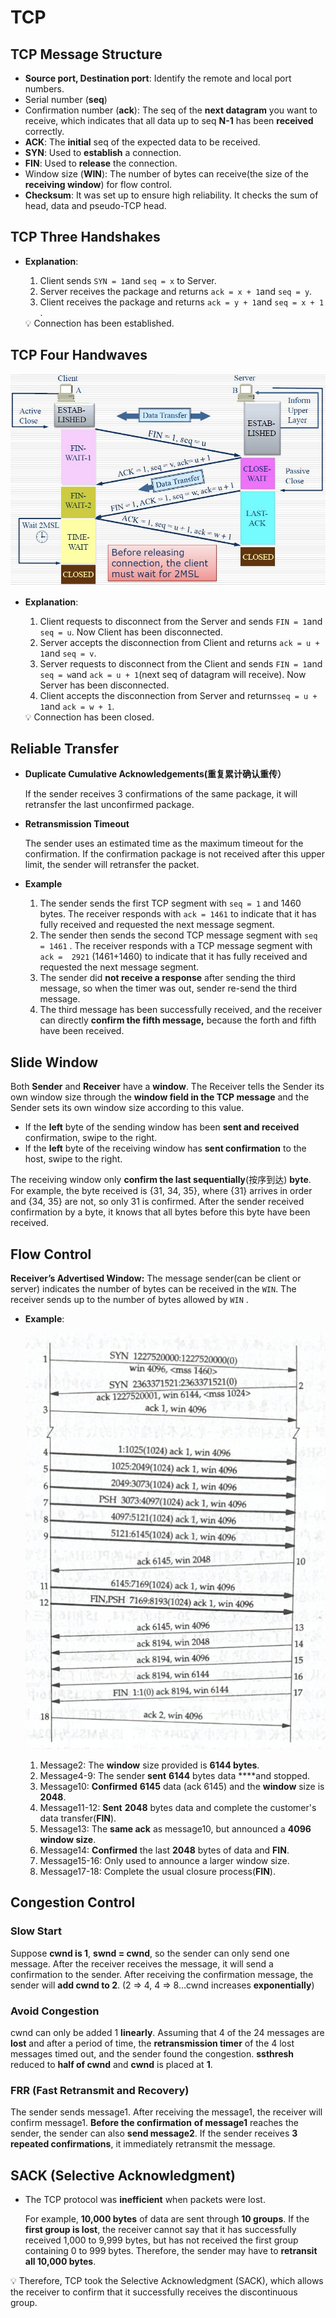 # TCP

## TCP Message Structure

- **Source port, Destination port**: Identify the remote and local port numbers.
- Serial number (**seq**)
- Confirmation number (**ack**): The seq of the **next datagram** you want to receive, which indicates that all data up to seq **N-1** has been **received** correctly.
- **ACK**: The **initial** seq of the expected data to be received.
- **SYN**: Used to **establish** a connection.
- **FIN**: Used to **release** the connection.
- Window size (**WIN**): The number of bytes can receive(the size of the **receiving window**) for flow control.
- **Checksum**: It was set up to ensure high reliability. It checks the sum of head, data and pseudo-TCP head.

## TCP Three Handshakes

- **Explanation**:
    1. Client sends `SYN = 1`and `seq = x`  to Server.
    2. Server receives the package and returns `ack = x + 1`and `seq = y`.
    3. Client receives the package and returns `ack = y + 1`and `seq = x + 1` .
    
    <aside>
    💡 Connection has been established.
    
    </aside>
    

## TCP Four Handwaves

![Untitled](handwave.png)

- **Explanation**:
    1. Client requests to disconnect from the Server and sends `FIN = 1`and `seq = u`. Now Client has been disconnected.
    2. Server accepts the disconnection from Client and returns `ack = u + 1`and `seq = v`.
    3. Server requests to disconnect from the Client and sends `FIN = 1`and `seq = w`and `ack = u + 1`(next seq of datagram will receive). Now Server has been disconnected.
    4. Client accepts the disconnection from Server and returns`seq = u + 1`and `ack = w + 1`.
    
    <aside>
    💡 Connection has been closed.
    
    </aside>
    

## Reliable Transfer

- **Duplicate Cumulative Acknowledgements(重复累计确认重传）**
    
    If the sender receives 3 confirmations of the same package, it will retransfer the last unconfirmed package.
    
- **Retransmission Timeout**
    
    The sender uses an estimated time as the maximum timeout for the confirmation. If the confirmation package is not received after this upper limit, the sender will retransfer the packet.
    
- **Example**
    
    1. The sender sends the first TCP segment with `seq = 1` and 1460 bytes. The receiver responds with `ack = 1461` to indicate that it has fully received and requested the next message segment.
    2. The sender then sends the second TCP message segment with `seq = 1461` . The receiver responds with a TCP message segment with `ack =  2921` (1461+1460) to indicate that it has fully received and requested the next message segment.
    3. The sender did **not receive a response** after sending the third message, so when the timer was out, sender re-send the third message.
    4. The third message has been successfully received, and the receiver can directly **confirm the fifth message,** because the forth and fifth have been received.

## Slide Window

Both **Sender** and **Receiver** have a **window**. The Receiver tells the Sender its own window size through the **window field in the TCP message** and the Sender sets its own window size according to this value.

- If the **left** byte of the sending window has been **sent and received** confirmation, swipe to the right.
- If the **left** byte of the receiving window has **sent confirmation** to the host, swipe to the right.

The receiving window only **confirm the last sequentially**(按序到达) **byte**. For example, the byte received is {31, 34, 35}, where {31} arrives in order and {34, 35} are not, so only 31 is confirmed. After the sender received confirmation by a byte, it knows that all bytes before this byte have been received.

## Flow Control

**Receiver’s Advertised Window:** The message sender(can be client or server) indicates the number of bytes can be received in the `WIN`. The receiver sends up to the number of bytes allowed by `WIN` .

- **Example**:
    
    ![Untitled](flow.png)
    
    1. Message2: The **window** size provided is **6144 bytes**.
    2. Message4-9: The sender **sent** **6144** bytes data ****and stopped.
    3. Message10: **Confirmed** **6145** data (ack 6145) and the **window** size is **2048**.
    4. Message11-12: **Sent** **2048** bytes data and complete the customer's data transfer(**FIN**).
    5. Message13: The **same ack** as message10, but announced a **4096 window size**.
    6. Message14: **Confirmed** the last **2048** bytes of data and **FIN**.
    7. Message15-16: Only used to announce a larger window size.
    8. Message17-18: Complete the usual closure process(**FIN**).

## Congestion Control

### Slow Start

Suppose **cwnd is 1**, **swnd = cwnd**, so the sender can only send one message. After the receiver receives the message, it will send a confirmation to the sender. After receiving the confirmation message, the sender will **add cwnd to 2**. (2 ⇒ 4, 4 ⇒ 8…cwnd increases **exponentially**)

### Avoid Congestion

cwnd can only be added 1 **linearly**. Assuming that 4 of the 24 messages are **lost** and after a period of time, the **retransmission timer** of the 4 lost messages timed out, and the sender found the congestion. **ssthresh** reduced to **half of cwnd** and **cwnd** is placed at **1**.

### FRR (F**ast Retransmit and Recovery)**

The sender sends message1. After receiving the message1, the receiver will confirm message1. **Before the confirmation** **of message1** reaches the sender, the sender can also **send message2**. If the sender receives **3 repeated confirmations**, it immediately retransmit the message.

## SACK (Selective Acknowledgment)

- The TCP protocol was **inefficient** when packets were lost.
    
    For example, **10,000 bytes** of data are sent through **10 groups**. If the **first group is lost**, the receiver cannot say that it has successfully received 1,000 to 9,999 bytes, but has not received the first group containing 0 to 999 bytes. Therefore, the sender may have to **retransit all 10,000 bytes**.
    

<aside>
💡 Therefore, TCP took the Selective Acknowledgment (SACK), which allows the receiver to confirm that it successfully receives the discontinuous group.

</aside>